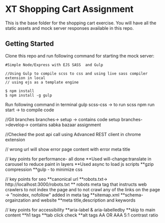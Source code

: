 # XT Shopping Cart Assignment

This is the base folder for the shopping cart exercise. You will have all the static assets and mock server responses available in this repo.

## Getting Started

Clone this repo and run following command for starting the mock server:

```
#Simple Node/Express with EJS SASS  and Gulp

//Using Gulp to compile scss to css and using live sass compiler extension in local
// using ejs as a template engine

$ npm install
$ npm install -g gulp
```
Run following command in terminal
gulp scss-css -> to run scss
npm run start -> to compile code 

//Git branches
branches-> setup -> contains code setup 
branches->develop-> contains sabka bazaar assignment


//Checked the post api call using Advanced REST client in chrome extension

// wrong url will show error page content with error meta title

// key points for performance- all done
**Used will-change:translate in carousel to reduce paint in layers
**Used async to load js scripts
**gzip compression
**gulp - to minimize css

// key points for seo
**canonical url
**robots.txt-> http://localhost:3000/robots.txt 
** robots meta tag that instructs web crawlers to not index the page and to not crawl any of the links on the page -> "noindex, nofollow" added in meta tag
**sitemap.xml
**schema- orgainzation and website
**meta title,description and keywords

// key points for accessibility
**aria-label & aria-labelledby
**skip to main content
**h1 tags
**tab click check
**alt tags
AA OR AAA 
5:1 contrast ratio



